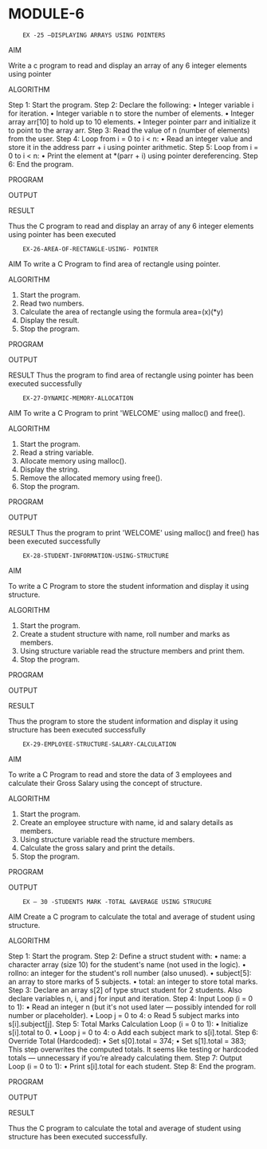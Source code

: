 # MODULE-6

		EX -25 –DISPLAYING ARRAYS USING POINTERS
AIM

Write a c program to read and display an array of any 6 integer elements using pointer

ALGORITHM

Step 1: Start the program.
Step 2: Declare the following:
•	Integer variable i for iteration.
•	Integer variable n to store the number of elements.
•	Integer array arr[10] to hold up to 10 elements.
•	Integer pointer parr and initialize it to point to the array arr.
Step 3: Read the value of n (number of elements) from the user.
Step 4: Loop from i = 0 to i < n:
•	Read an integer value and store it in the address parr + i using pointer arithmetic.
Step 5: Loop from i = 0 to i < n:
•	Print the element at *(parr + i) using pointer dereferencing.
Step 6: End the program.

PROGRAM



OUTPUT

 

RESULT

Thus the C program to read and display an array of any 6 integer elements using pointer has been executed







		EX-26-AREA-OF-RECTANGLE-USING- POINTER
AIM
To write a C Program to find area of rectangle using pointer.

ALGORITHM

1.	Start the program.
2.	Read two numbers.
3.	Calculate the area of rectangle using the formula area=(x)(*y)
4.	Display the result.
5.	Stop the program.

PROGRAM

OUTPUT

       	


RESULT
Thus the program to find area of rectangle using pointer has been executed successfully
 
 


		EX-27-DYNAMIC-MEMORY-ALLOCATION
AIM
To write a C Program to print 'WELCOME' using malloc() and free().

ALGORITHM

1.	Start the program.
2.	Read a string variable.
3.	Allocate memory using malloc().
4.	Display the string.
5.	Remove the allocated memory using free().
6.	Stop the program.

PROGRAM

OUTPUT



RESULT
Thus the program to print 'WELCOME' using malloc() and free() has been executed successfully
 




		EX-28-STUDENT-INFORMATION-USING-STRUCTURE

AIM

To write a C Program to store the student information and display it using structure.

ALGORITHM

1.	Start the program.
2.	Create a student structure with name, roll number and marks as members.
3.	Using structure variable read the structure members and print them.
4.	Stop the program.

PROGRAM


OUTPUT


RESULT

Thus the program to store the student information and display it using structure has been executed successfully
 
 


		EX-29-EMPLOYEE-STRUCTURE-SALARY-CALCULATION

AIM

To write a C Program to read and store the data of 3 employees and calculate their Gross Salary using the concept of structure.

ALGORITHM

1.	Start the program.
2.	Create an employee structure with name, id and salary details as members.
3.	Using structure variable read the structure members.
4.	Calculate the gross salary and print the details.
5.	Stop the program.

PROGRAM


 OUTPUT
 




		EX – 30 -STUDENTS MARK -TOTAL &AVERAGE USING STRUCURE

AIM
Create a C program to calculate the total and average of student using structure.

ALGORITHM 

Step 1: Start the program.
Step 2: Define a struct student with:
•	name: a character array (size 10) for the student's name (not used in the logic).
•	rollno: an integer for the student's roll number (also unused).
•	subject[5]: an array to store marks of 5 subjects.
•	total: an integer to store total marks.
Step 3: Declare an array s[2] of type struct student for 2 students. Also declare variables n, i, and j for input 
             and iteration.
Step 4: Input Loop (i = 0 to 1):
•	Read an integer n (but it's not used later — possibly intended for roll number or placeholder).
•	Loop j = 0 to 4:
o	Read 5 subject marks into s[i].subject[j].
Step 5: Total Marks Calculation Loop (i = 0 to 1):
•	Initialize s[i].total to 0.
•	Loop j = 0 to 4:
o	Add each subject mark to s[i].total.
Step 6: Override Total (Hardcoded):
•	Set s[0].total = 374;
•	Set s[1].total = 383;
           This step overwrites the computed totals. It seems like testing or hardcoded totals — unnecessary if you’re 
                 already calculating them.
Step 7: Output Loop (i = 0 to 1):
•	Print s[i].total for each student.
Step 8: End the program.

PROGRAM


OUTPUT

 

RESULT

Thus the C program to calculate the total and average of student using structure has been executed successfully.
	





